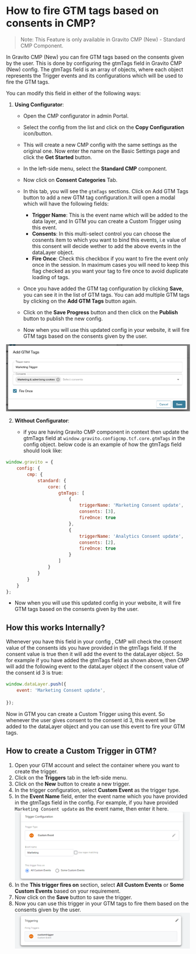# How to fire GTM tags based on consents in CMP?

>Note: This Feature is only available in Gravito CMP (New) - Standard CMP Component.

In Gravito CMP (New) you can fire GTM tags based on the consents given by the user. This is done by configuring  the gtmTags field in Gravito CMP (New) config. The gtmTags field is an array of objects, where each object represents the Trigger events and its configurations which will be used to fire the GTM tags.

You can modify this field in either of the following ways:

1.  **Using Configurator**:  

    -   Open the CMP configurator in admin Portal.  
    -   Select the config from the list and click on the **Copy Configuration** icon/button.  
    -   This will create a new CMP config with the same settings as the original one. Now enter the name on the Basic Settings page and click the **Get Started** button.  
    -   In the left-side menu, select the **Standard CMP** component.  
    -   Now click on **Consent Categories** Tab.  
    -   In this tab, you will see the `gtmTags` sections. Click on Add GTM Tags button to add a new GTM tag configuration.It will open a modal which will have the following fields:  
        - **Trigger Name**: This is the event name which will be added to the data layer, and In GTM you can create a Custom Trigger using this event.  
        - **Consents**: In this multi-select control you can choose the cosnents item to which you want to bind this events, i.e value of this consent will decide wether to add the above events in the dataLayer object.
        - **Fire Once**: Check this checkbox if you want to fire the event only once in the session. In maximum cases you will need to keep this flag checked as you want your tag to fire once to avoid duplicate loading of tags.
        
    -   Once you have added the GTM tag configuration by clicking **Save**, you can see it in the list of GTM tags. You can add multiple GTM tags by clicking on the **Add GTM Tags** button again.
    - Click on the **Save Progress** button and then click on the **Publish** button to publish the new config.  
    -   Now when you will use this updated config in your website, it will fire GTM tags based on the consents given by the user.

   ![](../img/gtmTags.png)


2.  **Without Configurator**:

    -   if you are having Gravito CMP component in context then update the gtmTags field at `window.gravito.configcmp.tcf.core.gtmTags` in the config object.
    below code is an example of how the gtmTags field should look like:
    
```javascript
window.gravito = {
    config: {
        cmp: {
            standard: {
                core: {
                    gtmTags: [
                        {
                            triggerName: 'Marketing Consent update',
                            consents: [3],
                            fireOnce: true
                        },
                        {
                            triggerName: 'Analytics Consent update',
                            consents: [2],
                            fireOnce: true
                        }
                    ]
                }
            }
        }
    }
};
```
- Now when you will use this updated config in your website, it will fire GTM tags based on the consents given by the user.

   



## How this works Internally?

Whenever you have this field in your config , CMP will check the consent value of the consents ids you have provided in the gtmTags field. If the consent value is true then it will add the event to the dataLayer object. So for example if you have added the gtmTags field as shown above, then CMP will add the following event to the dataLayer object if the consent value of the consent id 3 is true:
```javascript
window.dataLayer.push({
    event: 'Marketing Consent update',

});
```
Now in GTM you can create a Custom Trigger using this event. So whenever the user gives consent to the consent id 3, this event will be added to the dataLayer object and you can use this event to fire your GTM tags.

## How to create a Custom Trigger in GTM?
1.  Open your GTM account and select the container where you want to create the trigger.
2.  Click on the **Triggers** tab in the left-side menu.
3.  Click on the **New** button to create a new trigger.
4.  In the trigger configuration, select **Custom Event** as the trigger type.
5.  In the **Event Name** field, enter the event name which you have provided in the gtmTags field in the config. For example, if you have provided `Marketing Consent update` as the event name, then enter it here.
![](../img/gtmTagsTrigger.png)
6.  In the **This trigger fires on** section, select **All Custom Events** or **Some Custom Events** based on your requirement.
7. Now click on the **Save** button to save the trigger.
8.  Now you can use this trigger in your GTM tags to fire them based on the consents given by the user.
![](../img/gtmTagsAddTrigger.PNG)


